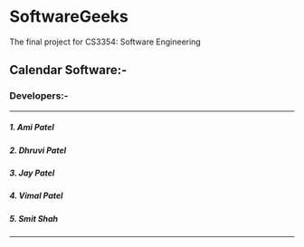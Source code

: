 # SoftwareGeeks

The final project for CS3354: Software Engineering

## Calendar Software:-

### Developers:-

------------------------------------------------------------------------------------------------

##### 1. Ami Patel
##### 2. Dhruvi Patel
##### 3. Jay Patel
##### 4. Vimal Patel
##### 5. Smit Shah

------------------------------------------------------------------------------------------------

